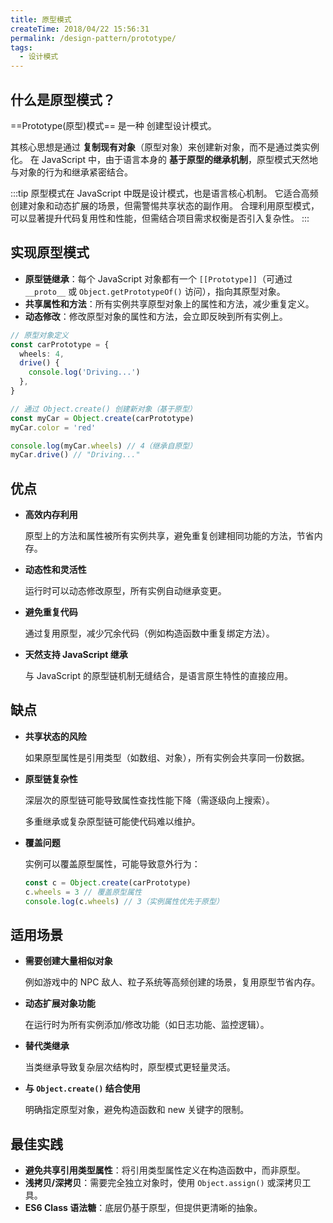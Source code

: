 ```yaml
---
title: 原型模式
createTime: 2018/04/22 15:56:31
permalink: /design-pattern/prototype/
tags:
  - 设计模式
---
```


## 什么是原型模式？

==Prototype(原型)模式== 是一种 创建型设计模式。

其核心思想是通过 **复制现有对象**（原型对象）来创建新对象，而不是通过类实例化。
在 JavaScript 中，由于语言本身的 **基于原型的继承机制**，原型模式天然地与对象的行为和继承紧密结合。

:::tip
原型模式在 JavaScript 中既是设计模式，也是语言核心机制。
它适合高频创建对象和动态扩展的场景，但需警惕共享状态的副作用。
合理利用原型模式，可以显著提升代码复用性和性能，但需结合项目需求权衡是否引入复杂性。
:::

## 实现原型模式

- **原型链继承**：每个 JavaScript 对象都有一个 `[[Prototype]]`（可通过 `__proto__` 或 `Object.getPrototypeOf()` 访问），指向其原型对象。
- **共享属性和方法**：所有实例共享原型对象上的属性和方法，减少重复定义。
- **动态修改**：修改原型对象的属性和方法，会立即反映到所有实例上。

```ts
// 原型对象定义
const carPrototype = {
  wheels: 4,
  drive() {
    console.log('Driving...')
  },
}

// 通过 Object.create() 创建新对象（基于原型）
const myCar = Object.create(carPrototype)
myCar.color = 'red'

console.log(myCar.wheels) // 4（继承自原型）
myCar.drive() // "Driving..."
```

## 优点

- **高效内存利用**

  原型上的方法和属性被所有实例共享，避免重复创建相同功能的方法，节省内存。

- **动态性和灵活性**

  运行时可以动态修改原型，所有实例自动继承变更。

- **避免重复代码**

  通过复用原型，减少冗余代码（例如构造函数中重复绑定方法）。

- **天然支持 JavaScript 继承**

  与 JavaScript 的原型链机制无缝结合，是语言原生特性的直接应用。

## 缺点

- **共享状态的风险**

  如果原型属性是引用类型（如数组、对象），所有实例会共享同一份数据。

- **原型链复杂性**

  深层次的原型链可能导致属性查找性能下降（需逐级向上搜索）。

  多重继承或复杂原型链可能使代码难以维护。

- **覆盖问题**

  实例可以覆盖原型属性，可能导致意外行为：

  ```ts
  const c = Object.create(carPrototype)
  c.wheels = 3 // 覆盖原型属性
  console.log(c.wheels) // 3（实例属性优先于原型）
  ```

## 适用场景

- **需要创建大量相似对象**

  例如游戏中的 NPC 敌人、粒子系统等高频创建的场景，复用原型节省内存。

- **动态扩展对象功能**

  在运行时为所有实例添加/修改功能（如日志功能、监控逻辑）。

- **替代类继承**

  当类继承导致复杂层次结构时，原型模式更轻量灵活。

- **与 `Object.create()` 结合使用**

  明确指定原型对象，避免构造函数和 new 关键字的限制。

## 最佳实践

- **避免共享引用类型属性**：将引用类型属性定义在构造函数中，而非原型。
- **浅拷贝/深拷贝**：需要完全独立对象时，使用 `Object.assign()` 或深拷贝工具。
- **ES6 Class 语法糖**：底层仍基于原型，但提供更清晰的抽象。
